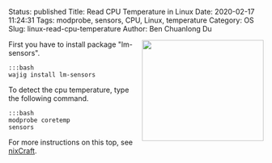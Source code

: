 Status: published
Title: Read CPU Temperature in Linux
Date: 2020-02-17 11:24:31
Tags: modprobe, sensors, CPU, Linux, temperature
Category: OS
Slug: linux-read-cpu-temperature
Author: Ben Chuanlong Du

<img src="http://dclong.github.io/media/computer/hot.jpg" height="200" width="240" align="right"/>

First you have to install package "lm-sensors". 

    :::bash
    wajig install lm-sensors

To detect the cpu temperature, type the following command.

    :::bash
    modprobe coretemp
    sensors

For more instructions on this top, 
see [nixCraft](http://www.cyberciti.biz/faq/howto-linux-get-sensors-information/).
